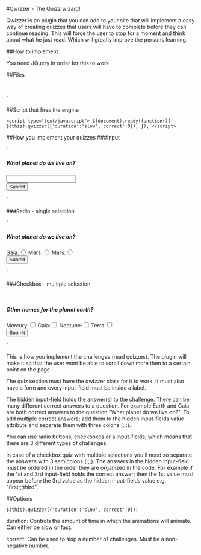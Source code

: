 #Qwizzer - The Quizz wizard!

Qwizzer is an plugin that you can add to your site that will implement a easy way of creating quizzes that users will have to complete before they can continue reading. This will force the user to stop for a moment and think about what he just read. Which will greatly improve the persons learning.

##How to implement

You need JQuery in order for this to work

##Files

`<link rel="stylesheet" href="qwizzer.css" type="text/css">
<script type="text/javascript" src="qwizzer.js"></script>`

##Script that fires the engine

`<script type="text/javascript">
$(document).ready(function(){
$(this).qwizzer({'duration':'slow','correct':0});
});
</script>`

##How you implement your quizzes
###Input

`<div class="qwizzer">
<h5>What planet do we live on?</h5>
<form action="post">
<label><input name="answer" type="hidden" value="earth:::gaia"></label>
<label><input type="text"></label>
<br>
<button>Submit</button>
</form>
</div>`

###Radio - single selection

`<div class="qwizzer">
<h5>What planet do we live on?</h5>
<form action="post">
<label><input name="answer" type="hidden" value="earth"></label>
<label>Gaia:<input type="radio" name="planet" value="earth"></label>
<label>Mars:<input type="radio" name="planet" value="mars"></label>
<label>Mars:<input type="radio" name="planet" value="neptune"></label>
<br>
<button>Submit</button>
</form>
</div>`

###Checkbox - multiple selection

`<div class="qwizzer">
<h5>Other names for the planet earth?</h5>
<form action="post">
<label><input name="answer" type="hidden" value="gaia;;;terra"></label>
<label>Mercury:<input type="checkbox" name="planet" value="mercery"></label>
<label>Gaia:<input type="checkbox" name="planet" value="gaia"></label>
<label>Neptune:<input type="checkbox" name="planet" value="neptune"></label>
<label>Terra:<input type="checkbox" name="planet" value="terra"></label>
<br>
<button>Submit</button>
</form>
</div>`

This is how you implement the challenges (read quizzes). The plugin will make it so that the user wont be able to scroll down more then to a certain point on the page.

The quiz section must have the qwizzer class for it to work. It must also have a form and every input-field must be inside a label.

The hidden input-field holds the answer(s) to the challenge. There can be many different correct answers to a question. For example Earth and Gaia are both correct answers to the question "What planet do we live on?". To add multiple correct answers; add them to the hidden input-fields value attribute and separate them with three colons (:::).

You can use radio buttons, checkboxes or a input-fields; which means that there are 3 different types of challenges.

In case of a checkbox quiz with multiple selections you'll need so separate the answers with 3 semicolons (;;;). The answers in the hidden input-field must be ordered in the order they are organized in the code. For example if the 1st and 3rd input-field holds the correct answer; then the 1st value must appear before the 3rd value as the hidden input-fields value e.g. "first;;;third".

##Options

`$(this).qwizzer({'duration':'slow','correct':0});`

duration: Controls the amount of time in which the animations will animate. Can either be slow or fast.

correct: Can be used to skip a number of challenges. Must be a non-negative number. 

